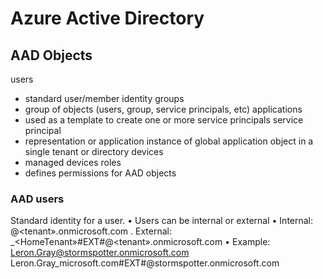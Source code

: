 # Azure Active Directory

## AAD Objects

users
- standard user/member identity
groups
- group of objects (users, group, service principals, etc)
applications
- used as a template to create one or more service principals
service principal
- representation or application instance of global application object in a single tenant or directory
devices
- managed devices 
roles
- defines permissions for AAD objects


### AAD users
Standard identity for a user.
• Users can be internal or external
• Internal: <alias>@<tenant».onmicrosoft.com
.
External: <alias>_<HomeTenant»#EXT#@<tenant».onmicrosoft.com
•
Example:
Leron.Gray@stormspotter.onmicrosoft.com
Leron.Gray_microsoft.com#EXT#@stormspotter.onmicrosoft.com
